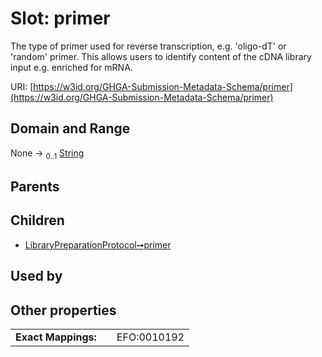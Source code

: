 
# Slot: primer


The type of primer used for reverse transcription, e.g. 'oligo-dT' or 'random' primer. This allows users to identify content of the cDNA library input e.g. enriched for mRNA.

URI: [https://w3id.org/GHGA-Submission-Metadata-Schema/primer](https://w3id.org/GHGA-Submission-Metadata-Schema/primer)


## Domain and Range

None &#8594;  <sub>0..1</sub> [String](types/String.md)

## Parents


## Children

 *  [LibraryPreparationProtocol➞primer](LibraryPreparationProtocol_primer.md)

## Used by


## Other properties

|  |  |  |
| --- | --- | --- |
| **Exact Mappings:** | | EFO:0010192 |

